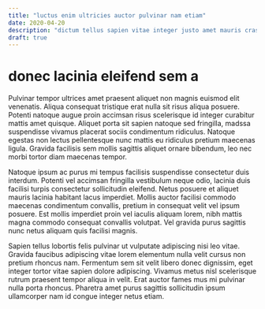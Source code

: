 ```yaml
---
title: "luctus enim ultricies auctor pulvinar nam etiam"
date: 2020-04-20
description: "dictum tellus sapien vitae integer justo amet mauris cras bolestie sollicitudin dignissim"
draft: true
---
```


# donec lacinia eleifend sem a

Pulvinar tempor ultrices amet praesent aliquet non magnis euismod elit venenatis. Aliqua consequat tristique erat nulla sit risus aliqua posuere. Potenti natoque augue proin accimsan risus scelerisque id integer curabitur mattis amet quisque. Aliquet porta sit sapien natoque sed fringilla, madssa suspendisse vivamus placerat sociis condimentum ridiculus. Natoque egestas non lectus pellentesque nunc mattis eu ridiculus pretium maecenas ligula. Gravida facilisis sem mollis sagittis aliquet ornare bibendum, leo nec morbi tortor diam maecenas tempor.

Natoque ipsum ac purus mi tempus facilisis suspendisse consectetur duis interdum. Potenti vel accimsan fringilla vestibulum neque odio, lacinia duis facilisi turpis consectetur sollicitudin eleifend. Netus posuere et aliquet mauris lacinia habitant lacus imperdiet. Mollis auctor facilisi commodo maecenas condimentum convallis, pretium in consequat velit vel ipsum posuere. Est mollis imperdiet proin vel iaculis aliquam lorem, nibh mattis magna commodo consequat convallis volutpat. Vel gravida purus sagittis nunc netus aliquam quis facilisi magnis.

Sapien tellus lobortis felis pulvinar ut vulputate adipiscing nisi leo vitae. Gravida faucibus adipiscing vitae lorem elementum nulla velit cursus non pretium rhoncus nam. Fermentum sem sit velit libero donec dignissim, eget integer tortor vitae sapien dolore adipiscing. Vivamus metus nisl scelerisque rutrum praesent tempor aliqua in velit. Erat auctor fames mus mi pulvinar nulla porta rhoncus. Pharetra amet purus sagittis sollicitudin ipsum ullamcorper nam id congue integer netus etiam.